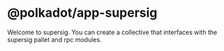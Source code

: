 # @polkadot/app-supersig


Welcome to supersig. You can create a collective that interfaces with the supersig pallet and rpc modules. 
